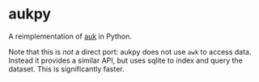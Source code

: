 # aukpy

A reimplementation of [auk]() in Python.

Note that this is *not* a direct port: aukpy does not use `awk` to access data. Instead it provides a similar API, but uses sqlite to index and query the dataset. This is significantly faster.